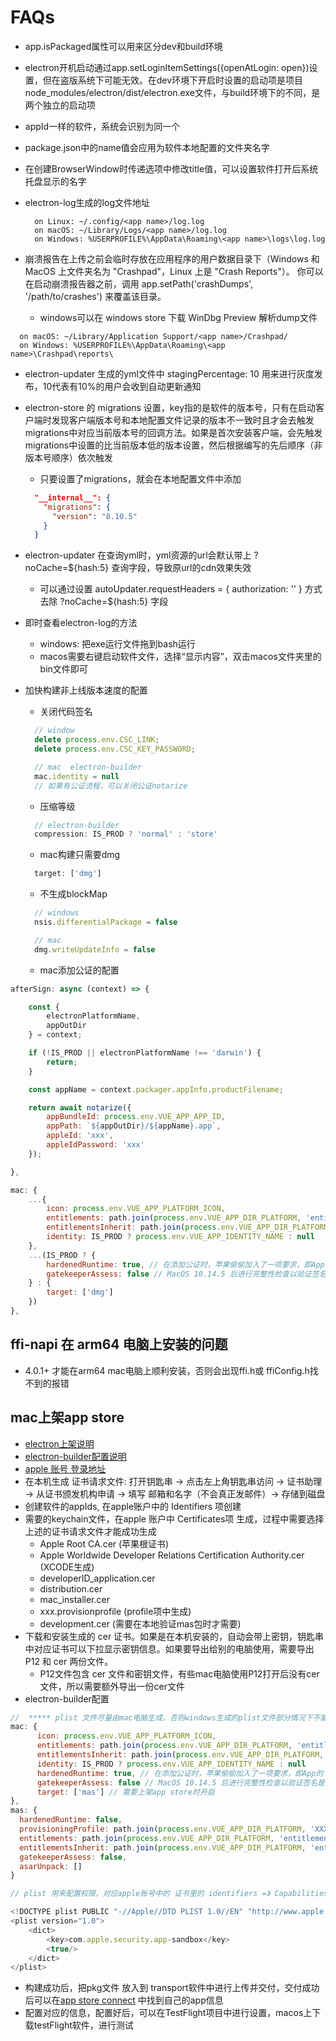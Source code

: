 # FAQs

- app.isPackaged属性可以用来区分dev和build环境
- electron开机启动通过app.setLoginItemSettings({openAtLogin: open})设置，但在盗版系统下可能无效。在dev环境下开启时设置的启动项是项目node_modules/electron/dist/electron.exe文件，与build环境下的不同，是两个独立的启动项
- appId一样的软件，系统会识别为同一个
- package.json中的name值会应用为软件本地配置的文件夹名字
- 在创建BrowserWindow时传递选项中修改title值，可以设置软件打开后系统托盘显示的名字
- electron-log生成的log文件地址

  ```text
    on Linux: ~/.config/<app name>/log.log
    on macOS: ~/Library/Logs/<app name>/log.log
    on Windows: %USERPROFILE%\AppData\Roaming\<app name>\logs\log.log
  ```

- 崩溃报告在上传之前会临时存放在应用程序的用户数据目录下（Windows 和 MacOS 上文件夹名为 "Crashpad"，Linux 上是 "Crash Reports"）。 你可以在启动崩溃报告器之前，调用 app.setPath('crashDumps', '/path/to/crashes') 来覆盖该目录。
  - windows可以在 windows store 下载 WinDbg Preview 解析dump文件

```text
  on macOS: ~/Library/Application Support/<app name>/Crashpad/
  on Windows: %USERPROFILE%\AppData\Roaming\<app name>\Crashpad\reports\
```

- electron-updater 生成的yml文件中 stagingPercentage: 10 用来进行灰度发布，10代表有10%的用户会收到自动更新通知
- electron-store 的 migrations 设置，key指的是软件的版本号，只有在启动客户端时发现客户端版本号和本地配置文件记录的版本不一致时且才会去触发migrations中对应当前版本号的回调方法。如果是首次安装客户端，会先触发migrations中设置的比当前版本低的版本设置，然后根据编写的先后顺序（非版本号顺序）依次触发
  - 只要设置了migrations，就会在本地配置文件中添加
  
  ```json
    "__internal__": {
      "migrations": {
        "version": "8.10.5"
      }
    }
  ```

- electron-updater 在查询yml时，yml资源的url会默认带上 ?noCache=${hash:5} 查询字段，导致原url的cdn效果失效
  - 可以通过设置 autoUpdater.requestHeaders = { authorization: '' } 方式去除 ?noCache=${hash:5} 字段

- 即时查看electron-log的方法
  - windows: 把exe运行文件拖到bash运行
  - macos需要右键启动软件文件，选择“显示内容”，双击macos文件夹里的bin文件即可

- 加快构建非上线版本速度的配置
  - 关闭代码签名
  ```js
    // window
    delete process.env.CSC_LINK;
    delete process.env.CSC_KEY_PASSWORD;

    // mac  electron-builder
    mac.identity = null
    // 如果有公证流程，可以关闭公证notarize
  ```

  - 压缩等级
  ```js
    // electron-builder
    compression: IS_PROD ? 'normal' : 'store'
  ```

  - mac构建只需要dmg
  ```js
    target: ['dmg']
  ```

  - 不生成blockMap
  ```js
    // windows
    nsis.differentialPackage = false

    // mac
    dmg.writeUpdateInfo = false
  ```

  - mac添加公证的配置

```js
afterSign: async (context) => {

    const {
        electronPlatformName,
        appOutDir
    } = context;

    if (!IS_PROD || electronPlatformName !== 'darwin') {
        return;
    }

    const appName = context.packager.appInfo.productFilename;

    return await notarize({
        appBundleId: process.env.VUE_APP_APP_ID,
        appPath: `${appOutDir}/${appName}.app`,
        appleId: 'xxx',
        appleIdPassword: 'xxx'
    });

},

mac: {
    ...{
        icon: process.env.VUE_APP_PLATFORM_ICON,
        entitlements: path.join(process.env.VUE_APP_DIR_PLATFORM, 'entitlements.mac.plist'),
        entitlementsInherit: path.join(process.env.VUE_APP_DIR_PLATFORM, 'entitlements.mac.plist'), // 授予Electron在内部访问权限文件时相同的权限
        identity: IS_PROD ? process.env.VUE_APP_IDENTITY_NAME : null
    },
    ...(IS_PROD ? {
        hardenedRuntime: true, // 在添加公证时，苹果偷偷加入了一项要求，即App的 runtime 必须是 hardened runtime ，这在默认情况下会减少应用程序的权限
        gatekeeperAssess: false // MacOS 10.14.5 后进行完整性检查以验证签名是否成功会返回false,因为虽然签名进行完毕了，但应用程序还没有公证信息，所以会返回错False
    } : {
        target: ['dmg']
    })
},
```

## ffi-napi 在 arm64 电脑上安装的问题

- 4.0.1+ 才能在arm64 mac电脑上顺利安装，否则会出现ffi.h或 ffiConfig.h找不到的报错

## mac上架app store

- [electron上架说明](https://www.electronjs.org/zh/docs/latest/tutorial/mac-app-store-submission-guide)
- [electron-builder配置说明](https://www.electron.build/configuration/mac.html)
- [apple 账号 登录地址](https://developer.apple.com/account)
- 在本机生成 证书请求文件:  打开钥匙串 -> 点击左上角钥匙串访问 -> 证书助理 -> 从证书颁发机构申请 -> 填写 邮箱和名字（不会真正发邮件）-> 存储到磁盘
- 创建软件的appIds, 在apple账户中的 Identifiers 项创建
- 需要的keychain文件，在apple 账户中 Certificates项 生成，过程中需要选择上述的证书请求文件才能成功生成
  - Apple Root CA.cer (苹果根证书)
  - Apple Worldwide Developer Relations Certification Authority.cer (XCODE生成)
  - developerID_application.cer
  - distribution.cer
  - mac_installer.cer
  - xxx.provisionprofile (profile项中生成)
  - development.cer (需要在本地验证mas包时才需要) 
- 下载和安装生成的 cer 证书。如果是在本机安装的，自动会带上密钥，钥匙串中对应证书可以下拉显示密钥信息。如果要导出给别的电脑使用，需要导出 P12 和 cer 两份文件。
  - P12文件包含 cer 文件和密钥文件，有些mac电脑使用P12打开后没有cer文件，所以需要额外导出一份cer文件
- electron-builder配置

```js
//  ***** plist 文件尽量由mac电脑生成，否则windows生成的plist文件部分情况下不能被mac电脑成功解析
mac: {
      icon: process.env.VUE_APP_PLATFORM_ICON,
      entitlements: path.join(process.env.VUE_APP_DIR_PLATFORM, 'entitlements.mac.plist'),
      entitlementsInherit: path.join(process.env.VUE_APP_DIR_PLATFORM, 'entitlements.mac.plist'), // 授予Electron在内部访问权限文件时相同的权限
      identity: IS_PROD ? process.env.VUE_APP_IDENTITY_NAME : null
      hardenedRuntime: true, // 在添加公证时，苹果偷偷加入了一项要求，即App的 runtime 必须是 hardened runtime ，这在默认情况下会减少应用程序的权限
      gatekeeperAssess: false // MacOS 10.14.5 后进行完整性检查以验证签名是否成功会返回false,因为虽然签名进行完毕了，但应用程序还没有公证信息，所以会返回错False
      target: ['mas'] // 需要上架app store时开启
},
mas: {
  hardenedRuntime: false,
  provisioningProfile: path.join(process.env.VUE_APP_DIR_PLATFORM, 'XXX.provisionprofile'),
  entitlements: path.join(process.env.VUE_APP_DIR_PLATFORM, 'entitlements.mas.plist'),
  entitlementsInherit: path.join(process.env.VUE_APP_DIR_PLATFORM, 'entitlements.mas.inherit.plist'),
  gatekeeperAssess: false,
  asarUnpack: []
}

// plist 用来配置权限，对应apple账号中的 证书里的 identifiers =》 Capabilities, sandbox能力必须要

<!DOCTYPE plist PUBLIC "-//Apple//DTD PLIST 1.0//EN" "http://www.apple.com/DTDs/PropertyList-1.0.dtd">
<plist version="1.0">
    <dict>
        <key>com.apple.security.app-sandbox</key>
        <true/>
    </dict>
</plist>
```

- 构建成功后，把pkg文件 放入到 transport软件中进行上传并交付，交付成功后可以在[app store connect](https://appstoreconnect.apple.com/apps) 中找到自己的app信息
- 配置对应的信息，配置好后，可以在TestFlight项目中进行设置，macos上下载testFlight软件，进行测试